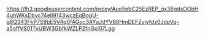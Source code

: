 https://lh3.googleusercontent.com/proxy/Auo5ebC25EzREP_qx38gdsOObH4uhWKsDbyc74eII9143wczEqBoqU-g8Q343FkP7S9bE5V4q0fAGoc3AYuJdYV88HmDEFZviyfdz0JdpVq-a5offVS01TvUBW3GbfkWZLP2fnGxI07Lgg
